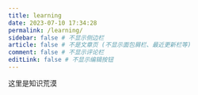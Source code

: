 ```yaml
---
title: learning
date: 2023-07-10 17:34:28
permalink: /learning/
sidebar: false # 不显示侧边栏
article: false # 不是文章页 (不显示面包屑栏、最近更新栏等)
comment: false # 不显示评论栏
editLink: false # 不显示编辑按钮
---
```


这里是知识荒漠